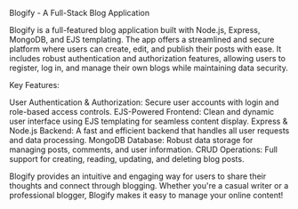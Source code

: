 Blogify - A Full-Stack Blog Application

Blogify is a full-featured blog application built with Node.js, Express, MongoDB, and EJS templating. 
The app offers a streamlined and secure platform where users can create, edit, and publish their posts with ease.
It includes robust authentication and authorization features, allowing users to register, log in, and manage their own blogs while maintaining data security.

Key Features:

User Authentication & Authorization: 
   Secure user accounts with login and role-based access controls.
EJS-Powered Frontend: 
   Clean and dynamic user interface using EJS templating for seamless content display.
Express & Node.js Backend:
   A fast and efficient backend that handles all user requests and data processing.
MongoDB Database: 
   Robust data storage for managing posts, comments, and user information.
CRUD Operations:
   Full support for creating, reading, updating, and deleting blog posts.
   
Blogify provides an intuitive and engaging way for users to share their thoughts and connect through blogging. Whether you're a casual writer or a professional blogger, Blogify makes it easy to manage your online content!
